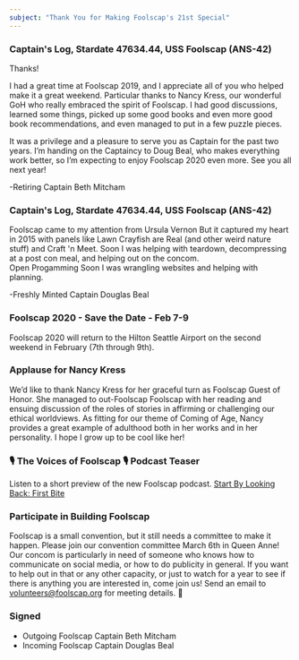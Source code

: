 ```yaml
---
subject: "Thank You for Making Foolscap's 21st Special"
---
```



### Captain's Log, Stardate 47634.44, USS Foolscap (ANS-42)
Thanks!

I had a great time at Foolscap 2019, and I appreciate all of you who helped make it a great weekend. Particular thanks to Nancy Kress, our wonderful GoH who really embraced the spirit of Foolscap. I had good discussions, learned some things, picked up some good books and even more good book recommendations, and even managed to put in a few puzzle pieces.

It was a privilege and a pleasure to serve you as Captain for the past two years. I’m handing on the Captaincy to Doug Beal, who makes everything work better, so I’m expecting to enjoy Foolscap 2020 even more. See you all next year!

-Retiring Captain Beth Mitcham

### Captain's Log, Stardate 47634.44, USS Foolscap (ANS-42)
Foolscap came to my attention from Ursula Vernon  But it captured my heart in 2015 with panels like Lawn Crayfish are Real (and other weird nature stuff) and Craft 'n Meet. Soon I was helping with teardown, decompressing at a post con meal, and helping out on the concom.  
Open Progamming 
Soon I was wrangling websites and helping with planning. 

-Freshly Minted Captain Douglas Beal


### Foolscap 2020 - Save the Date - Feb 7-9
Foolscap 2020 will return to the Hilton Seattle Airport on the second weekend in February (7th through 9th). 

### Applause for Nancy Kress
We’d like to thank Nancy Kress for her graceful turn as Foolscap Guest of Honor. She managed to out-Foolscap Foolscap with her reading and ensuing discussion of the roles of stories in affirming or challenging our ethical worldviews. As fitting for our theme of Coming of Age, Nancy provides a great example of adulthood both in her works and in her personality. I hope I grow up to be cool like her!

### 🎙 The Voices of Foolscap 🎙 Podcast Teaser
Listen to a short preview of the new Foolscap podcast.  [Start By Looking Back: First Bite](https://podcast.foolscap.org/000/)

### Participate in Building Foolscap
Foolscap is a small convention, but it still needs a committee to make it happen. Please join our convention committee March 6th in Queen Anne! Our concom is particularly in need of someone who knows how to communicate on social media, or how to do publicity in general.  If you want to help out in that or any other capacity, or just to watch for a year to see if there is anything you are interested in, come join us! Send an email to [volunteers@foolscap.org](mailto:volunteers@foolscap.org) for meeting details. 🍬


### Signed
 - Outgoing Foolscap Captain Beth Mitcham
 - Incoming Foolscap Captain Douglas Beal

